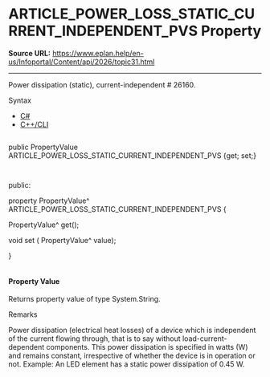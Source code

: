 # ARTICLE_POWER_LOSS_STATIC_CURRENT_INDEPENDENT_PVS Property

**Source URL:** https://www.eplan.help/en-us/Infoportal/Content/api/2026/topic31.html

---

Power dissipation (static), current-independent # 26160.

Syntax

- [C#](#i-syntax-CS)
- [C++/CLI](#i-syntax-CPP2005)

```
```
public PropertyValue ARTICLE_POWER_LOSS_STATIC_CURRENT_INDEPENDENT_PVS {get; set;}
```
```

```
```
public:

property PropertyValue^ ARTICLE_POWER_LOSS_STATIC_CURRENT_INDEPENDENT_PVS {

   PropertyValue^ get();

   void set (    PropertyValue^ value);

}
```
```

#### Property Value

Returns property value of type System.String.

Remarks

Power dissipation (electrical heat losses) of a device which is independent of the current flowing through, that is to say without load-current-dependent components. This power dissipation is specified in watts (W) and remains constant, irrespective of whether the device is in operation or not. Example: An LED element has a static power dissipation of 0.45 W.

